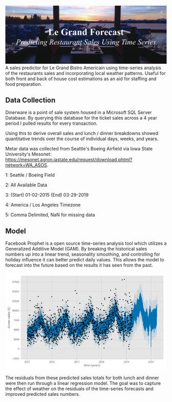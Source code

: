 ![Title Image](data/le-grand-title.png "Le Grand Forecast")
A sales predictor for Le Grand Bistro Americain using time-series analysis of the restaurants sales and incorporating local weather patterns. Useful for both front and back of house cost estimations as an aid for staffing and food preparation.

## Data Collection
Dinerware is a point of sale system housed in a Microsoft SQL Server Database. By querying this database for the ticket sales across a 4 year period I pulled results for every transaction. 

Using this to derive overall sales and lunch / dinner breakdowns showed quantitative trends over the course of individual days, weeks, and years.

Metar data was collected from Seattle's Boeing Airfield via Iowa State University's Mesonet: <url>https://mesonet.agron.iastate.edu/request/download.phtml?network=WA_ASOS</url>.

1:    Seattle / Boeing Field

2:    All Available Data

3:    (Start)   01-02-2015 
      (End)   03-29-2019

4:    America / Los Angeles Timezone

5:    Comma Delimited, 
      NaN for missing data


## Model

Facebook Prophet is a open source time-series analysis tool which utilizes a Generalized Additive Model (GAM). By breaking the historical sales numbers up into a linear trend, seasonality smoothing, and controlling for holiday influence it can better predict daily values. This allows the model to forecast into the future based on the results it has seen from the past. 

![Dinner Forecast Model](data/actual-data.png "Dinner Forecast Model")

The residuals from these predicted sales totals for both lunch and dinner were then run through a linear regression model. The goal was to capture the effect of weather on the residuals of the time-series forecasts and improved predicted sales numbers.